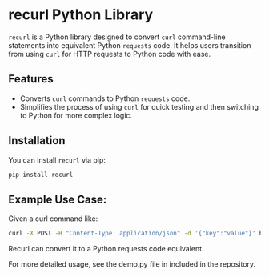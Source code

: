 # recurl Python Library

`recurl` is a Python library designed to convert `curl` command-line statements into equivalent Python `requests` code. It helps users transition from using `curl` for HTTP requests to Python code with ease.

## Features
- Converts `curl` commands to Python `requests` code.
- Simplifies the process of using `curl` for quick testing and then switching to Python for more complex logic.

## Installation
You can install `recurl` via pip:
```bash
pip install recurl
```

## Example Use Case:
Given a curl command like:

```bash
curl -X POST -H "Content-Type: application/json" -d '{"key":"value"}' http://example.com/api
```
Recurl can convert it to a Python requests code equivalent.

For more detailed usage, see the demo.py file in included in the repository.
